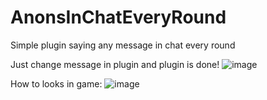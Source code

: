 # AnonsInChatEveryRound
Simple plugin saying any message in chat every round

Just change message in plugin and plugin is done!
![image](https://github.com/zloybik/AnonsInChatEveryRound/assets/106350231/f2730b0c-de36-430f-a2b7-8e2276086f44)

How to looks in game:
![image](https://github.com/zloybik/AnonsInChatEveryRound/assets/106350231/7ac3d6e5-ad17-40a3-8607-008246179988)
